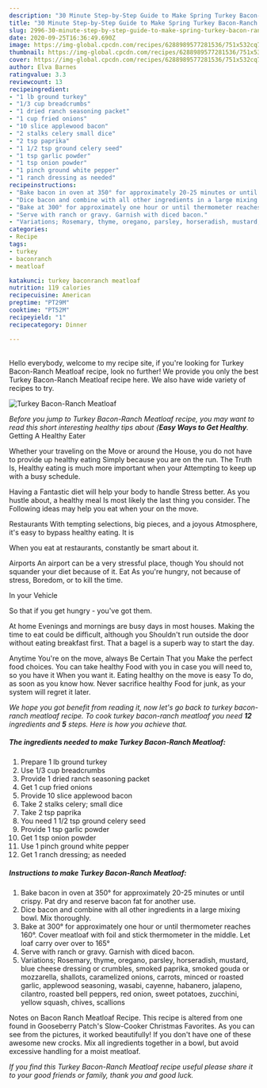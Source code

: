 ```yaml
---
description: "30 Minute Step-by-Step Guide to Make Spring Turkey Bacon-Ranch Meatloaf"
title: "30 Minute Step-by-Step Guide to Make Spring Turkey Bacon-Ranch Meatloaf"
slug: 2996-30-minute-step-by-step-guide-to-make-spring-turkey-bacon-ranch-meatloaf
date: 2020-09-25T16:36:49.690Z
image: https://img-global.cpcdn.com/recipes/6288989577281536/751x532cq70/turkey-bacon-ranch-meatloaf-recipe-main-photo.jpg
thumbnail: https://img-global.cpcdn.com/recipes/6288989577281536/751x532cq70/turkey-bacon-ranch-meatloaf-recipe-main-photo.jpg
cover: https://img-global.cpcdn.com/recipes/6288989577281536/751x532cq70/turkey-bacon-ranch-meatloaf-recipe-main-photo.jpg
author: Elva Barnes
ratingvalue: 3.3
reviewcount: 13
recipeingredient:
- "1 lb ground turkey"
- "1/3 cup breadcrumbs"
- "1 dried ranch seasoning packet"
- "1 cup fried onions"
- "10 slice applewood bacon"
- "2 stalks celery small dice"
- "2 tsp paprika"
- "1 1/2 tsp ground celery seed"
- "1 tsp garlic powder"
- "1 tsp onion powder"
- "1 pinch ground white pepper"
- "1 ranch dressing as needed"
recipeinstructions:
- "Bake bacon in oven at 350° for approximately 20-25 minutes or until crispy. Pat dry and reserve bacon fat for another use."
- "Dice bacon and combine with all other ingredients in a large mixing bowl. Mix thoroughly."
- "Bake at 300° for approximately one hour or until thermometer reaches 160°. Cover meatloaf with foil and stick thermometer in the middle. Let loaf carry over over to 165°"
- "Serve with ranch or gravy. Garnish with diced bacon."
- "Variations; Rosemary, thyme, oregano, parsley, horseradish, mustard, blue cheese dressing or crumbles, smoked paprika, smoked gouda or mozzarella, shallots, caramelized onions, carrots, minced or roasted garlic, applewood seasoning, wasabi, cayenne, habanero, jalapeno, cilantro, roasted bell peppers, red onion, sweet potatoes, zucchini, yellow squash, chives, scallions"
categories:
- Recipe
tags:
- turkey
- baconranch
- meatloaf

katakunci: turkey baconranch meatloaf 
nutrition: 119 calories
recipecuisine: American
preptime: "PT29M"
cooktime: "PT52M"
recipeyield: "1"
recipecategory: Dinner

---
```

<br>
Hello everybody, welcome to my recipe site, if you're looking for Turkey Bacon-Ranch Meatloaf recipe, look no further! We provide you only the best Turkey Bacon-Ranch Meatloaf recipe here. We also have wide variety of recipes to try.
<br>


![Turkey Bacon-Ranch Meatloaf](https://img-global.cpcdn.com/recipes/6288989577281536/751x532cq70/turkey-bacon-ranch-meatloaf-recipe-main-photo.jpg)

<i>Before you jump to Turkey Bacon-Ranch Meatloaf recipe, you may want to read this short interesting healthy tips about {<strong>Easy Ways to Get Healthy</strong>.</i>
Getting A Healthy Eater

Whether your traveling on the Move or around the
House, you do not have to provide up healthy eating
Simply because you are on the run. The Truth Is,
Healthy eating is much more important when your
Attempting to keep up with a busy schedule.

Having a Fantastic diet will help your body to handle
Stress better. As you hustle about, a healthy meal
Is most likely the last thing you consider. The
Following ideas may help you eat when your on the move.

Restaurants
With tempting selections, big pieces, and a joyous 
Atmosphere, it's easy to bypass healthy eating. It is 


When you eat at restaurants, constantly be smart
about it.

Airports
An airport can be a very stressful place, though 
You should not squander your diet because of it. Eat
As you're hungry, not because of stress,
Boredom, or to kill the time.

In your Vehicle 

So that if you get hungry - you've got them.

At home
Evenings and mornings are busy days in most houses.
Making the time to eat could be difficult, although you
Shouldn't run outside the door without eating breakfast
first. 
That a bagel is a superb way to start the day.

Anytime You're on the move, always Be Certain That you
Make the perfect food choices. You can take healthy
Food with you in case you will need to, so you have it
When you want it. Eating healthy on the move is easy
To do, as soon as you know how. Never sacrifice healthy
Food for junk, as your system will regret it later.


<i>We hope you got benefit from reading it, now let's go back to turkey bacon-ranch meatloaf recipe. To cook turkey bacon-ranch meatloaf you need <strong>12</strong> ingredients and <strong>5</strong> steps. Here is how you achieve that.
</i>

##### The ingredients needed to make Turkey Bacon-Ranch Meatloaf:

1. Prepare 1 lb ground turkey
1. Use 1/3 cup breadcrumbs
1. Provide 1 dried ranch seasoning packet
1. Get 1 cup fried onions
1. Provide 10 slice applewood bacon
1. Take 2 stalks celery; small dice
1. Take 2 tsp paprika
1. You need 1 1/2 tsp ground celery seed
1. Provide 1 tsp garlic powder
1. Get 1 tsp onion powder
1. Use 1 pinch ground white pepper
1. Get 1 ranch dressing; as needed


##### Instructions to make Turkey Bacon-Ranch Meatloaf:

1. Bake bacon in oven at 350° for approximately 20-25 minutes or until crispy. Pat dry and reserve bacon fat for another use.
1. Dice bacon and combine with all other ingredients in a large mixing bowl. Mix thoroughly.
1. Bake at 300° for approximately one hour or until thermometer reaches 160°. Cover meatloaf with foil and stick thermometer in the middle. Let loaf carry over over to 165°
1. Serve with ranch or gravy. Garnish with diced bacon.
1. Variations; Rosemary, thyme, oregano, parsley, horseradish, mustard, blue cheese dressing or crumbles, smoked paprika, smoked gouda or mozzarella, shallots, caramelized onions, carrots, minced or roasted garlic, applewood seasoning, wasabi, cayenne, habanero, jalapeno, cilantro, roasted bell peppers, red onion, sweet potatoes, zucchini, yellow squash, chives, scallions


Notes on Bacon Ranch Meatloaf Recipe. This recipe is altered from one found in Gooseberry Patch&#39;s Slow-Cooker Christmas Favorites. As you can see from the pictures, it worked beautifully! If you don&#39;t have one of these awesome new crocks. Mix all ingredients together in a bowl, but avoid excessive handling for a moist meatloaf. 

<i>If you find this Turkey Bacon-Ranch Meatloaf recipe useful please share it to your good friends or family, thank you and good luck.</i>
